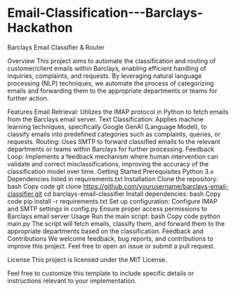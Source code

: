 # Email-Classification---Barclays-Hackathon
Barclays Email Classifier & Router

Overview
This project aims to automate the classification and routing of customer/client emails within Barclays, enabling efficient handling of inquiries, complaints, and requests. By leveraging natural language processing (NLP) techniques, we automate the process of categorizing emails and forwarding them to the appropriate departments or teams for further action.

Features
Email Retrieval: Utilizes the IMAP protocol in Python to fetch emails from the Barclays email server.
Text Classification: Applies machine learning techniques, specifically Google GenAI (Language Model), to classify emails into predefined categories such as complaints, queries, or requests.
Routing: Uses SMTP to forward classified emails to the relevant departments or teams within Barclays for further processing.
Feedback Loop: Implements a feedback mechanism where human intervention can validate and correct misclassifications, improving the accuracy of the classification model over time.
Getting Started
Prerequisites
Python 3.x
Dependencies listed in requirements.txt
Installation
Clone the repository:
bash
Copy code
git clone https://github.com/yourusername/barclays-email-classifier.git
cd barclays-email-classifier
Install dependencies:
bash
Copy code
pip install -r requirements.txt
Set up configuration:
Configure IMAP and SMTP settings in config.py
Ensure proper access permissions to Barclays email server
Usage
Run the main script:
bash
Copy code
python main.py
The script will fetch emails, classify them, and forward them to the appropriate departments based on the classification.
Feedback and Contributions
We welcome feedback, bug reports, and contributions to improve this project. Feel free to open an issue or submit a pull request.

License
This project is licensed under the MIT License.

Feel free to customize this template to include specific details or instructions relevant to your implementation.
